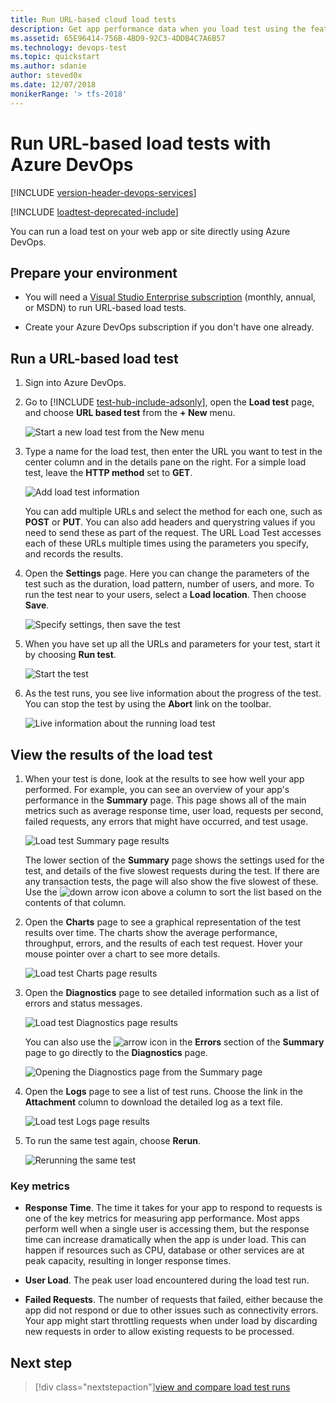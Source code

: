 ```yaml
---
title: Run URL-based cloud load tests
description: Get app performance data when you load test using the features of Azure DevOps and Microsoft Team Foundation Server (TFS)
ms.assetid: 65E96414-756B-4BD9-92C3-4DDB4C7A6B57
ms.technology: devops-test
ms.topic: quickstart
ms.author: sdanie
author: steved0x
ms.date: 12/07/2018
monikerRange: '> tfs-2018'
---
```


# Run URL-based load tests with Azure DevOps

[!INCLUDE [version-header-devops-services](../includes/version-header-devops-services.md)]

[!INCLUDE [loadtest-deprecated-include](../includes/loadtest-deprecated-include.md)]

You can run a load test on your web app or site directly using Azure DevOps.

<a name="prepareenvir"></a>

## Prepare your environment

- You will need a [Visual Studio Enterprise subscription](https://visualstudio.microsoft.com/products/visual-studio-enterprise-vs)
  (monthly, annual, or MSDN) to run URL-based load tests.

- Create your Azure DevOps subscription if you don't have one already.

<a name="runtests"></a>

## Run a URL-based load test

1.  Sign into Azure DevOps.

2.  Go to [!INCLUDE [test-hub-include-adsonly](../includes/test-hub-include-adsonly.md)], open the **Load test** page, and choose **URL based test**
    from the **+ New** menu.

    ![Start a new load test from the New menu](media/get-started-simple-cloud-load-test/SimpleLoadTestVSO-new-test-menu.png)

3.  Type a name for the load test, then enter the URL you want to test
    in the center column and in the details pane on the right. For a simple
    load test, leave the **HTTP method** set to **GET**.

    ![Add load test information](media/get-started-simple-cloud-load-test/SimpleLoadTestVSO.png)

    You can add multiple URLs and select the method for each one, such as
    **POST** or **PUT**. You can also add headers and querystring values
    if you need to send these as part of the request. The URL Load Test
    accesses each of these URLs multiple times using the parameters you
    specify, and records the results.

4.  Open the **Settings** page. Here you can change the parameters of
    the test such as the duration, load pattern, number of users, and
    more. To run the test near to your users, select a **Load location**.
    Then choose **Save**.

    ![Specify settings, then save the test](media/get-started-simple-cloud-load-test/SimpleLoadTestVSO-settings-tab.png)

5.  When you have set up all the URLs and parameters for your test, start it by
    choosing **Run test**.

    ![Start the test](media/get-started-simple-cloud-load-test/SimpleLoadTestVSO-start-test.png)

6.  As the test runs, you see live information about the progress
    of the test. You can stop the test by using the **Abort** link on the
    toolbar.

    ![Live information about the running load test](media/get-started-simple-cloud-load-test/SimpleLoadTestVSO-progress.png)

<a name="viewresults"></a>

## View the results of the load test

1.  When your test is done, look at the results to see how
    well your app performed. For example, you can see an overview
    of your app's performance in the **Summary** page.
    This page shows all of the main metrics such as average response
    time, user load, requests per second, failed requests, any errors
    that might have occurred, and test usage.

    ![Load test Summary page results](media/get-started-simple-cloud-load-test/SimpleLoadTestVSO-summary-tab.png)

    The lower section of the **Summary** page shows the settings used
    for the test, and details of the five slowest requests during the test.
    If there are any transaction tests, the page will also show the five slowest of these.
    Use the ![down arrow](media/shared/SimpleLoadTestVSO-sort-column.png)
    icon above a column to sort the list based on the contents of that column.

1.  Open the **Charts** page to see a graphical representation of
    the test results over time. The charts show the average
    performance, throughput, errors, and the results of each test
    request. Hover your mouse pointer over a chart to
    see more details.

    ![Load test Charts page results](media/shared/LoadTestVSO-charts.png)

1.  Open the **Diagnostics** page to see detailed information such as a list
    of errors and status messages.

    ![Load test Diagnostics page results](media/get-started-simple-cloud-load-test/SimpleLoadTestVSO-diagnostics-tab.png)

    You can also use the ![arrow](media/shared/SimpleLoadTestVSO-summary-errors-icon.png)
    icon in the **Errors** section of the **Summary** page to go directly to the
    **Diagnostics** page.

    ![Opening the Diagnostics page from the Summary page](media/shared/SimpleLoadTestVSO-summary-errors-link.png)

1.  Open the **Logs** page to see a list of test runs. Choose the link in
    the **Attachment** column to download the detailed log as a text file.

    ![Load test Logs page results](media/get-started-simple-cloud-load-test/SimpleLoadTestVSO-logs-tab.png)

1.  To run the same test again, choose **Rerun**.

    ![Rerunning the same test](media/get-started-simple-cloud-load-test/SimpleLoadTestVSO-rerun-test.png)

### Key metrics

- **Response Time**. The time it takes for your app to respond to requests
  is one of the key metrics for measuring app performance.
  Most apps perform well when a single user is accessing them, but the response
  time can increase dramatically when the app is under load. This can happen
  if resources such as CPU, database or other services are at peak capacity,
  resulting in longer response times.

- **User Load**. The peak user load encountered during the load test run.

- **Failed Requests**. The number of requests that failed, either because
  the app did not respond or due to other issues such as connectivity errors.
  Your app might start throttling requests when under load by discarding new
  requests in order to allow existing requests to be processed.

## Next step

> [!div class="nextstepaction"][view and compare load test runs](performance-reports.md)
